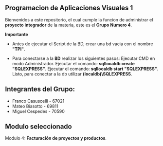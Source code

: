 ## Programacion de Aplicaciones Visuales 1

Bienvenidos a este repositorio, el cual cumple la funcion de administrar el **proyecto integrador** de la materia, este es el **Grupo Numero 4**.

**Importante**
- Antes de ejecutar el Script de la BD, crear una bd vacia con el nombre **"TPI"**.

- Para conectarse a la **BD** realizar los siguientes pasos:
Ejecutar CMD en modo Administrador.
Ejecutar el comando: **sqllocaldb create "SQLEXPRESS"**.
Ejecutar el comando: **sqllocaldb start "SQLEXPRESS"**.
Listo, para conectar a la db utilizar **(localdb)\SQLEXPRESS**.
 
Integrantes del Grupo:
--
- Franco Casuscelli - 67021
- Mateo Biasotto - 69811
- Miguel Cespedes - 70590

**Modulo seleccionado**
--
Modulo 4: **Facturación de proyectos y productos**.


